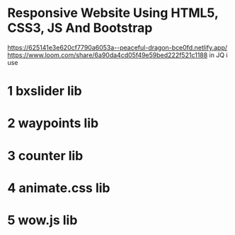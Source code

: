 #  Responsive Website Using HTML5, CSS3, JS And Bootstrap
https://625141e3e620cf7790a6053a--peaceful-dragon-bce0fd.netlify.app/
https://www.loom.com/share/6a90da4cd05f49e59bed222f521c1188
in JQ
i use
 # 1 bxslider lib
 # 2 waypoints lib
 # 3 counter lib
 # 4 animate.css lib
 # 5 wow.js lib
